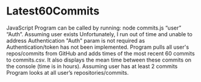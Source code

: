 # Latest60Commits
JavaScript Program can be called by running: node commits.js “user” “Auth”. 
Assuming user exists
Unfortunately, I run out of time and unable to address Authentication
"Auth" param is not required as Authentication/token has not been implemented.
Program pulls all user's repos/commits from GitHub and adds times of the most recent 60 commits to commits.csv. 
It also displays the mean time between these commits on the console (time is in hours).
Assuming user has at least 2 commits
Program looks at all user’s repositories/commits.

